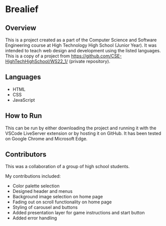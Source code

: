 # Brealief

## Overview
This is a project created as a part of the Computer Science and Software Engineering course at High Technology High School (Junior Year).
It was intended to teach web design and development using the listed languages.
This is a copy of a project from https://github.com/CSE-HighTechHighSchool/WS22_1/ (private repository).

## Languages
- HTML
- CSS
- JavaScript

## How to Run
This can be run by either downloading the project and running it with the VSCode LiveServer extension or by hosting it on GitHub.
It has been tested on Google Chrome and Microsoft Edge.

## Contributors
This was a collaboration of a group of high school students.

My contributions included:
- Color palette selection
- Designed header and menus
- Background image selection on home page
- Fading out on scroll functionality on home page
- Styling of carousel and buttons
- Added presentation layer for game instructions and start button
- Added error handling
